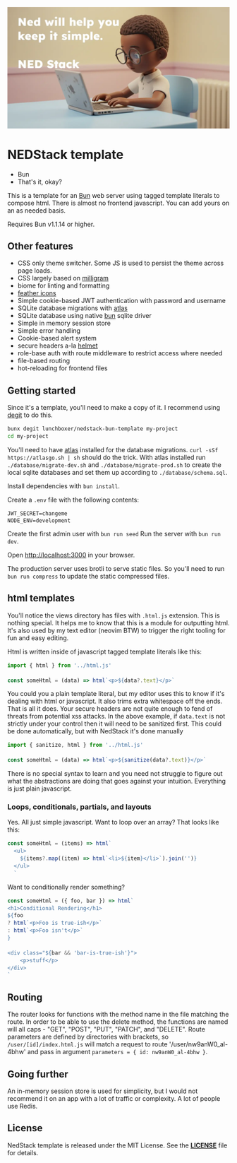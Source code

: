 ![Header](./nerdy-ned-banner.webp)
# NEDStack template

- Bun
- That's it, okay?

This is a template for an [Bun](http://bun.sh) web server using tagged template literals to compose html. There is almost no frontend javascript. You can add yours on an as needed basis.

Requires Bun v1.1.14 or higher.

## Other features

- CSS only theme switcher. Some JS is used to persist the theme across page loads.
- CSS largely based on [milligram](https://milligram.io/)
- biome for linting and formatting
- [feather icons](https://feathericons.com/)
- Simple cookie-based JWT authentication with password and username
- SQLite database migrations with [atlas](https://atlasgo.io)
- SQLite database using native [bun](https://bun.sh) sqlite driver
- Simple in memory session store
- Simple error handling
- Cookie-based alert system
- secure headers a-la [helmet](https://helmetjs.github.io/)
- role-base auth with route middleware to restrict access where needed
- file-based routing
- hot-reloading for frontend files

## Getting started

Since it's a template, you'll need to make a copy of it. I recommend using [degit](https://github.com/Rich-Harris/degit) to do this.

```bash
bunx degit lunchboxer/nedstack-bun-template my-project
cd my-project
```

You'll need to have [atlas](https://atlasgo.io) installed for the database migrations. `curl -sSf https://atlasgo.sh | sh` should do the trick. With atlas installed run `./database/migrate-dev.sh`  and `./database/migrate-prod.sh` to create the local sqlite databases and set them up according to `./database/schema.sql`.

Install dependencies with `bun install`.

Create a `.env` file with the following contents:

```env
JWT_SECRET=changeme
NODE_ENV=development
```

Create the first admin user with `bun run seed`
Run the server with `bun run dev`.

Open [http://localhost:3000](http://localhost:3000) in your browser.

The production server uses brotli to serve static files. So you'll need to run `bun run compress` to update the static compressed files.

## html templates

You'll notice the views directory has files with `.html.js` extension. This is nothing special. It helps me to know that this is a module for outputting html. It's also used by my text editor (neovim BTW) to trigger the right tooling for fun and easy editing.

Html is written inside of javascript tagged template literals like this:

```js
import { html } from '../html.js'

const someHtml = (data) => html`<p>${data?.text}</p>`
```

You could you a plain template literal, but my editor uses this to know if it's dealing with html or javascript. It also trims extra whitespace off the ends. That is all it does. Your secure headers are not quite enough to fend of threats from potential xss attacks. In the above example, if `data.text` is not strictly under your control then it will need to be sanitized first. This could be done automatically, but with NedStack it's done manually

```js
import { sanitize, html } from '../html.js'

const someHtml = (data) => html`<p>${sanitize(data?.text)}</p>`
```

There is no special syntax to learn and you need not struggle to figure out what the abstractions are doing that goes against your intuition. Everything is just plain javascript.

### Loops, conditionals, partials, and layouts

Yes. All just simple javascript. Want to loop over an array? That looks like this:

```js
const someHtml = (items) => html`
  <ul>
    ${items?.map((item) => html`<li>${item}</li>`).join('')}
  </ul>
  `
```

Want to conditionally render something?

```js
const someHtml = ({ foo, bar }) => html`
<h1>Conditional Rendering</h1>
${foo
? html`<p>Foo is true-ish</p>`
: html`<p>Foo isn't</p>`
}

<div class="${bar && 'bar-is-true-ish'}">
    <p>stuff</p>
</div>
`
```

## Routing

The router looks for functions with the method name in the file matching the route. In order to be able to use the delete method, the functions are named will all caps - "GET", "POST", "PUT", "PATCH", and "DELETE". Route parameters are defined by directories with brackets, so `/user/[id]/index.html.js` will match a request to route '/user/nw9anW0_al-4bhw' and pass in argument `parameters = { id: nw9anW0_al-4bhw }`.

## Going further

An in-memory session store is used for simplicity, but I would not recommend it on an app with a lot of traffic or complexity. A lot of people use Redis.

## **License**

NedStack template is released under the MIT License. See the **[LICENSE](./LICENSE)** file for details.
